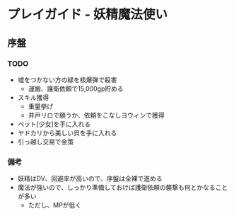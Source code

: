 # プレイガイド - 妖精魔法使い

## 序盤
### TODO
- 嘘をつかない方の緑を核爆弾で殺害
    - 運搬、護衛依頼で15,000gp貯める
- スキル獲得
    - 重量挙げ
    - 井戸リロで願うか、依頼をこなしヨウィンで獲得
- ペット[少女]を手に入れる
- ヤドカリから美しい貝を手に入れる
- 引っ越し交易で金策

### 備考
- 妖精はDV、回避率が高いので、序盤は全裸で進める
- 魔法が強いので、しっかり準備しておけば護衛依頼の襲撃も何とかなることが多い
    - ただし、MPが低く
